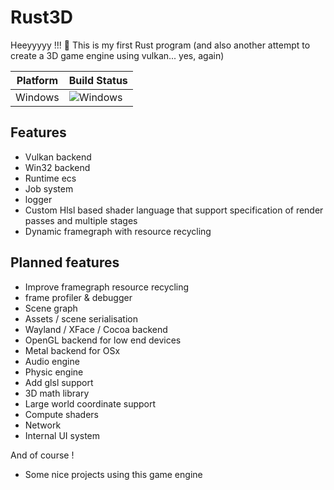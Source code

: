 # Rust3D

Heeyyyyy !!! 🙌
This is my first Rust program (and also another attempt to create a 3D game engine using vulkan... yes, again)

| Platform | Build Status                                                                                      |
|----------|---------------------------------------------------------------------------------------------------|
| Windows  | ![Windows](https://github.com/PierreEVEN/Rust3D/actions/workflows/windows_x64.yml/badge.svg)      |

## Features

- Vulkan backend
- Win32 backend
- Runtime ecs
- Job system
- logger
- Custom Hlsl based shader language that support specification of render passes and multiple stages
- Dynamic framegraph with resource recycling

## Planned features

- Improve framegraph resource recycling
- frame profiler & debugger
- Scene graph
- Assets / scene serialisation
- Wayland / XFace / Cocoa backend
- OpenGL backend for low end devices
- Metal backend for OSx
- Audio engine
- Physic engine
- Add glsl support
- 3D math library
- Large world coordinate support
- Compute shaders
- Network
- Internal UI system

And of course !
- Some nice projects using this game engine
